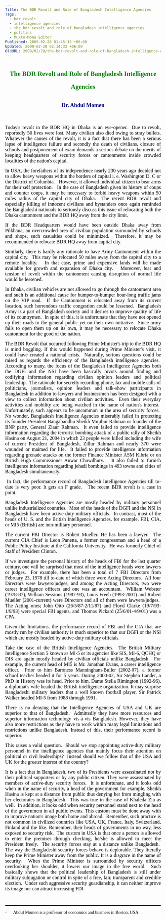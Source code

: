 ```yaml
---
Title: The BDR Revolt and Role of Bangladesh Intelligence Agencies
Tags:
  - bdr revolt
  - intelligence agencies
  - the bdr revolt and role of bangladesh intelligence agencies
  - politics
  - Mukto-Mona Editor
Published: 2009-02-28 01:45:13 +06:00
Updated: 2009-02-28 02:14:33 +06:00
OldURL: 2009/02/28/the-bdr-revolt-and-role-of-bangladesh-intelligence-agencies/
---
```


<h2 style="line-height: 200%; text-align: center;"><strong><span style="color: #008000; font-family: Cambria;">The BDR Revolt and Role of Bangladesh Intelligence Agencies</span></strong></h2>
<h3 style="line-height: 200%; text-align: center;"><strong><span style="font-size: large; color: #000080; font-family: Cambria;">Dr. Abdul Momen</span></strong></h3>
<p class="MsoNormal" style="text-align: justify;"><span style="color: #000000; font-family: Cambria;"> </span></p>
<p class="MsoNormal" style="text-align: justify;"><span style="font-size: medium; color: #000000; font-family: Verdana;">Today's revolt in the BDR HQ in Dhaka is an eye-opener.  Due to revolt, reportedly 50 lives were lost. Many civilian also died owing to stray bullets. Whatever the causes of the revolt, it is a fact that there has been a serious lapse of intelligence failure and secondly the death of civilians, closure of schools and postponement of exam demands a serious debate on the merits of keeping headquarters of security forces or cantonments inside crowded localities of the nation's capital. </span></p>
<p class="MsoNormal" style="text-align: justify;"><span style="font-size: medium; color: #000000; font-family: Verdana;">In USA, the forefathers of its independence nearly 230 years ago decided not to allow heavy weapons within the borders of capital i. e. Washington D. C or the District of Columbia.   However, it allowed individual citizen to bear arms for their self protection.   In the case of Bangladesh given its history of coups and counter coups, it may be necessary to forbid heavy weapons within 50 miles radius of the capital city of Dhaka.  The recent BDR revolt and especially killing of innocent civilians and bystanders once again reminded the Bangladeshi nationals to seriously discuss this issue of relocating both the Dhaka cantonment and the BDR HQ away from the city limit.  </span></p>
<p class="MsoNormal" style="text-align: justify;"><span style="font-size: medium; color: #000000; font-family: Verdana;">If the BDR Headquarters would have been outside Dhaka away from Pilkhana, an overcrowded area of civilian population surrounded by schools and shops, such casualties could be minimized.  Therefore, it may be recommended to relocate BDR HQ away from capital city. </span></p>
<p class="MsoNormal" style="text-align: justify;"><span style="font-size: medium; color: #000000; font-family: Verdana;">Similarly, there is hardly any rationale to have Army Cantonment within the capital city.  This may be relocated 50 miles away from the capital city to a remote locality.   In that case, prime and expensive lands will be made available for growth and expansion of Dhaka city.   Moreover, fear and tension of revolt within the cantonment causing disruption of normal life would be lessened. </span></p>
<p class="MsoNormal" style="text-align: justify;"><span style="font-size: medium; color: #000000; font-family: Verdana;">In Dhaka, civilian vehicles are not allowed to go through the cantonment area and such is an additional cause for bumper-to-bumper hour-long traffic jams on the VIP road.  If the Cantonment is relocated away from its current location, such horrendous traffic congestion could be lessened.  Bangladesh Army is a part of Bangladesh society and it desires to improve quality of life of its countrymen.  In spite of this, it is unfortunate that they have not opened up their roads to the general public yet on their own initiative.  Since army fails to open them up on its own, it may be necessary to relocate Dhaka cantonment for the good of the nation. </span></p>
<p class="MsoNormal" style="text-align: justify;"><span style="font-size: medium; color: #000000; font-family: Verdana;">The BDR Revolt that occurred following Prime Minister's trip to the BDR HQ is mind boggling. If this would happened during Prime Minister's visit, it could have created a national crisis.  Naturally, serious questions could be raised as regards the efficiency of the Bangladesh intelligence agencies.  According to many, the focus of the Bangladesh Intelligence Agencies both the DGFI and the NSI have been basically pivots around finding and codifying information regarding civilian opinion leaders and political leadership.  The rationale for secretly recording phone, fax and mobile calls of politicians, journalists, opinion leaders and talk-show participants in Bangladesh in addition to lawyers and businessmen has been designed with a view to collect information about civilian activities.  Even their everyday activities and mobility are being watched in the name of nation's interest.  Unfortunately, such appears to be uncommon in the area of security forces.  No wonder, Bangladesh Intelligence Agencies miserably failed in protecting its founder President Bangabandhu Sheikh Mujibur Rahman or founder of the BNP party, General Ziaur Rahman.  It even failed to provide intelligence information regarding the terrorist bombing attack of a public rally of Sheikh Hasina on August 21, 2004 in which 23 people were killed including the wife of current President of Bangladesh, Zillur Rahman and nearly 370 were wounded or maimed for life.  It failed to provide intelligence information regarding grenade attacks on the former Finance Minister ASM Kibria or on British High Commissioner Anwar Chowdhury.   It also failed to furnish intelligence information regarding jehadi bombings in 493 towns and cities of Bangladesh simultaneously.  </span></p>
<p class="MsoNormal" style="text-align: justify;"><span style="font-size: medium; color: #000000; font-family: Verdana;"> In fact, the performance record of Bangladesh Intelligence Agencies till to-date is very poor. It gets an F grade.   The recent BDR revolt is a case in point.  </span></p>
<p class="MsoNormal" style="text-align: justify;"><span style="font-size: medium; color: #000000; font-family: Verdana;">Bangladesh Intelligence Agencies are mostly headed by military personnel unlike industrialized countries.  Most of the heads of the DGFI and the NSI in Bangladesh have been active duty military officials.  In contrast, most of the heads of U. S. and the British Intelligence Agencies, for example, FBI, CIA, or MI5 (British) are non-military personnel.  </span></p>
<p class="MsoNormal" style="text-align: justify;"><span style="font-size: medium; color: #000000; font-family: Verdana;">The current FBI Director is Robert Mueller. He has been a lawyer.  The current CIA Chief is Leon Panetta, a former congressman and a head of a Public Policy Institute at the California University.  He was formerly Chief of Staff of President Clinton.  </span></p>
<p class="MsoNormal" style="text-align: justify;"><span style="font-size: medium; color: #000000; font-family: Verdana;">If we investigate the personal history of the heads of FBI for the last quarter century, one will be surprised that most of the intelligence heads were lawyers or judges.  For example, there has been a total of 7 FBI Directors from February 23, 1978 till to-date of which three were Acting Directors.  All four Directors were lawyers/judges, and among the Acting Directors, two were career intelligence officers and one was an accountant.  William Webster (1978-87), William Sessions (1987-93), Louis Freeh (1993-2001) and Robert Mueller (2001-current) were Directors and all of them were lawyers/judges.  The Acting ones; John Otto (26/5/87-2/11/87) and Floyd Clarke (19/7/93-1/9/93) were special FBI agents, and Thomas Pickard (25/6/01-4/9/01) was a CPA.  </span></p>
<p class="MsoNormal" style="text-align: justify;"><span style="font-size: medium; color: #000000; font-family: Verdana;">Given the limitations, the performance record of FBI and the CIA that are mostly run by civilian authority is much superior to that our DGFI or the NSI which are mostly headed by active-duty military officials.  </span></p>
<p class="MsoNormal" style="text-align: justify;"><span style="font-size: medium; color: #000000; font-family: Verdana;">Take the case of the British Intelligence Agencies.  The British Military Intelligence Section 5 known as MI-5 or its agencies like SIS, MI-6, QCHQ or DIS are again mostly headed by civilian officials unlike Bangladesh.  For example, the current head of MI5 is Mr. Jonathan Evans, a career intelligence officer.  Prior to him Baroness Manningham-Buller (2002-07), a former school teacher headed it for 5 years. During 2000-02, Sir Stephen Lander, a PhD in History was its head. Prior to him, Dame Stella Rimington (1992-96), a diplomat's wife headed the British intelligence organization. It may surprise Bangladeshi military leaders that a well known football player, Sir Patrick Walker headed MI-5 from 1988 through 1991. </span></p>
<p class="MsoNormal" style="text-align: justify;"><span style="font-size: medium; color: #000000; font-family: Verdana;">There is no denying that the Intelligence Agencies of USA and UK are superior to that of Bangladesh.  Admittedly they have more resources and superior information technology vis-à-vis Bangladesh. However, they have also more restrictions as they have to work within many legal limitations and restrictions unlike Bangladesh. Instead of this, their performance record is superior.  </span></p>
<p class="MsoNormal" style="text-align: justify;"><span style="font-size: medium; color: #000000; font-family: Verdana;">This raises a valid question.  Should we stop appointing active-duty military personnel in the intelligence agencies that mainly focus their attention on political or civil leaderships?  Instead should we follow that of the USA and UK for the greater interest of the country?  </span></p>
<p class="MsoNormal" style="text-align: justify;"><span style="font-size: medium; color: #000000; font-family: Verdana;">It is a fact that in Bangladesh, two of its Presidents were assassinated not by their political supporters or by any public citizen. They were assassinated by members of active-duty security forces.  It is unfortunate, and it looks odd when in the name of security, a head of the government for example, Sheikh Hasina is kept at a distance from public thus denying her from mingling with her electorates in Bangladesh.  This was true in the case of Khaleda Zia as well.  In addition, it looks odd when security personnel stand next to the head of the government in all public events. This custom must be done away with to improve nation's image both home and abroad.  Remember, such practice is not common in civilized countries like USA, UK, France, Italy, Switzerland, Finland and the like. Remember, their heads of governments in no way, less exposed to security risk.  The custom in USA is that once a person is allowed to enter the premises through checking, he/she is allowed to meet the President freely.  The security forces stay at a distance unlike Bangladesh.  The way the Bangladeshi security forces behave is deplorable. They literally keep the Prime Minister away from the public. It is a disgrace in the name of security.  When the Prime Minister is surrounded by security officers overlooking her shoulder, it lowers our image in the free world.  Such basically shows that the political leadership of Bangladesh is still under military subjugation or control in spite of a free, fair, transparent and credible election.  Under such aggressive security guardianship, it can neither improve its image nor can attract increasing FDI.  </span></p>

<div style="border-right: medium none; border-top: medium none; border-left: medium none; border-bottom: windowtext 1.5pt solid;">
<p class="MsoNormal" style="text-align: justify;"><span style="color: #000000; font-family: Cambria;"> </span></p>

</div>
<p class="MsoListParagraph" style="text-align: justify;"><span style="color: #000000;"><span style="font-family: Symbol;">·<span style="font: 7pt 'Times New Roman';">         </span></span><span style="font-family: Cambria;">Abdul Momen is a professor of economics and business in Boston, USA</span></span></p>
